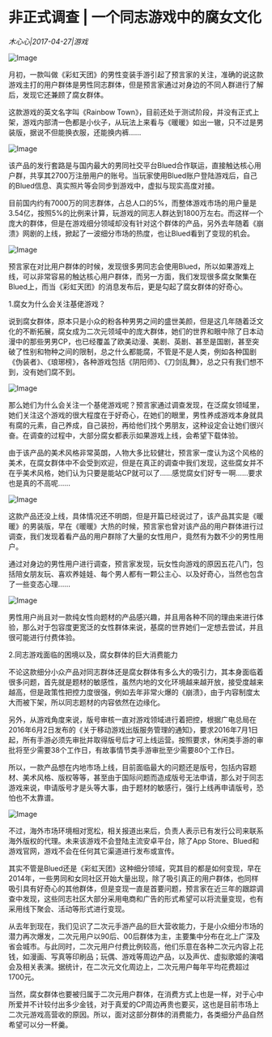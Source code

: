# 非正式调查 | 一个同志游戏中的腐女文化

*木心心|2017-04-27|游戏*

![Image](http://static.ylzbl.com/uploads/ueditor/php/upload/image/20170823/1503471502385534.jpg)

月初，一款叫做《彩虹天团》的男性变装手游引起了预言家的关注，准确的说这款游戏主打的用户群体是男性同志群体，但是预言家通过对身边的不同人群进行了解后，发现它还兼顾了腐女群体。

这款游戏的英文名字叫《Rainbow Town》，目前还处于测试阶段，并没有正式上架，游戏内部清一色都是小伙子，从玩法上来看与《暖暖》如出一辙，只不过是男装版，据说不但能换衣服，还能换内裤……

![Image](http://p2.pstatp.com/large/37c80004df123d471bd4)

该产品的发行套路是与国内最大的男同社交平台Blued合作联运，直接触达核心用户群，共享其2700万注册用户的账号。当玩家使用Blued账户登陆游戏后，自己的Blued信息、真实照片等会同步到游戏中，虚拟与现实高度对接。

目前国内约有7000万的同志群体，占总人口的5%，而整体游戏市场的用户量是3.54亿，按照5%的比例来计算，玩游戏的同志人群达到1800万左右。而这样一个庞大的群体，但是在游戏细分领域却没有针对这个群体的产品，另外去年随着《崩溃》网剧的上线，掀起了一波细分市场的热度，也让Blued看到了变现的机会。

![Image](http://p3.pstatp.com/large/37ca0001c028f0ec35ed)

预言家在对比用户群体的时候，发现很多男同志会使用Blued，所以如果游戏上线，可以非常容易的触达核心用户群体，而另一方面，我们发现很多腐女聚集在Blued上，而当《彩虹天团》的消息发布后，更是勾起了腐女群体的好奇心。

1.腐女为什么会关注基佬游戏？

说到腐女群体，原本只是小众的粉各种男男之间的盛世美颜，但是这几年随着泛文化的不断拓展，腐女成为二次元领域中的庞大群体，她们的世界和眼中除了日本动漫中的那些男男CP，也已经覆盖了欧美动漫、美剧、英剧、甚至是国剧，甚至突破了性别和物种之间的限制，总之什么都能腐，不管是不是人类，例如各种国剧《伪装者》、《琅琊榜》，各种游戏包括《阴阳师》、《刀剑乱舞》，总之只有我们想不到，没有她们腐不到。

![Image](http://p1.pstatp.com/large/37cc0001b60935066aa5)

那么她们为什么会关注一个基佬游戏呢？预言家通过调查发现，在泛腐女领域里，她们关注这个游戏的很大程度在于好奇心，在她们的眼里，男性养成游戏本身就具有腐的元素，自己养成，自己装扮，再给他们找个男朋友，这种设定会让她们很兴奋。在调查的过程中，大部分腐女都表示如果游戏上线，会希望下载体验。

由于该产品的美术风格非常英朗，人物大多比较健壮，预言家一度认为这个风格的美术，在腐女群体中不会受到欢迎，但是在真正的调查中我们发现，这些腐女并不在乎美术风格，她们认为只要是能站CP就可以了……感觉腐女们好专一啊……要求也是真的不高呢……

![Image](http://p3.pstatp.com/large/37ca0001c0293439016b)

这款产品还没上线，具体情况还不明朗，但是开篇已经说过了，该产品其实是《暖暖》的男装版，早在《暖暖》大热的时候，预言家也曾对该产品的用户群体进行过调查，我们发现着看产品的用户群除了大量的女性用户，竟然有为数不少的男性用户。

通过对身边的男性用户进行调查，预言家发现，玩女性向游戏的原因五花八门，包括陪女朋友玩、喜欢养娃娃、每个男人都有一颗公主心、以及好奇心，当然也包含了一些变态心理……

![Image](http://p2.pstatp.com/large/37c70001baeebdde15b0)

男性用户尚且对一款纯女性向题材的产品感兴趣，并且用各种不同的理由来进行体验，那么对于包容度更宽泛的女性群体来说，基腐的世界她们一定想去尝试，并且很可能进行付费体验。

2.同志游戏面临的困境以及，腐女群体的巨大消费能力

不论这款细分小众产品对同志群体还是腐女群体有多么大的吸引力，其本身面临着很多问题，首先就是题材的敏感性，虽然内地的文化环境越来越开放，接受度越来越高，但是政策性把控力度很强，例如去年非常火爆的《崩溃》，由于内容制度太大而被下架，所以同志题材的内容依然在边缘化。

另外，从游戏角度来说，版号审核一直对游戏领域进行着把控，根据广电总局在2016年6月2日发布的《关于移动游戏出版服务管理的通知》，要求2016年7月1日起，所有手游必须先审批并取得版号后才可上线运营。按照要求，休闲类手游的审批将至少需要38个工作日，有故事情节类手游审批至少需要80个工作日。

所以，一款产品想在内地市场上线，目前面临最大的问题还是版号，包括内容题材、美术风格、版权等等，甚至由于国际问题而造成版号无法申请，那么对于同志游戏来说，申请版号才是头等大事，由于题材的敏感行，强行上线再申请版号，恐怕也不太靠谱。

![Image](http://p3.pstatp.com/large/37ca0001c02d59da4b2c)

不过，海外市场环境相对宽松，相关报道出来后，负责人表示已有发行公司来联系海外版权的代理。未来该游戏不会登陆主流安卓平台，除了App Store、Blued和游戏官网，游戏不会在任何其它渠道进行发布或宣传。

其实不管是Blued还是《彩虹天团》这种细分领域，究其目的都是如何变现，早在2014年，一些男同和女同社区开始大量出现，除了吸引真正的用户群体，也同样吸引具有好奇心的其他群体，但是变现一直是首要问题，预言家在近三年的跟踪调查中发现，这些同志社区大部分采用电商和广告的形式希望可以将流量变现，也有采用线下聚会、活动等形式进行变现。

从去年到现在，我们见识了二次元手游产品的巨大营收能力，于是小众细分市场的潜力再次爆发，二次元用户以90后、00后群体为主，主要集中分布在北上广深及省会城市。与此同时，二次元用户付费比例较高，他们乐意在各种二次元内容上花钱，如漫画、写真等印刷品；玩偶、游戏等周边产品，以及声优、虚拟歌姬的演唱会及相关表演。据统计，在二次元文化周边上，二次元用户每年平均花费超过1700元。

当然，腐女群体也要被归属于二次元用户群体，在消费方式上也是一样，对于心中所爱并不计较付出多少金钱，对于真爱的CP周边再贵也要买，这也是目前市场上二次元游戏高营收的原因。所以，面对这部分群体的消费能力，各类细分产品自然希望可以分一杯羹。

